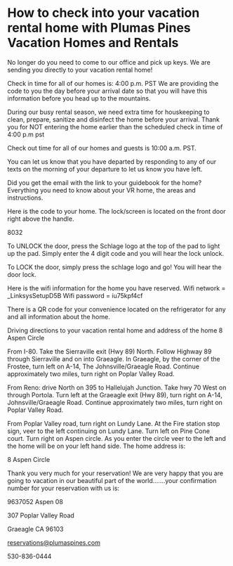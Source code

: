 # How to check into your vacation rental home with Plumas Pines Vacation Homes and Rentals

No longer do you need to come to our office and pick up keys.  We are sending you directly to your vacation rental home!

Check in time for all of our homes is: 4:00 p.m. PST  We are providing the code to you the day before your arrival date so that you will have this information before you head up to the mountains.

During our busy rental season, we need extra time for houskeeping to clean, prepare, sanitize and disinfect the home before your arrival. Thank you for NOT entering the home earlier than the scheduled check in time of 4:00 p.m pst

Check out time for all of our homes and guests is 10:00 a.m. PST.  

You can let us know that you have departed by responding to any of our texts on the morning of your departure to let us know you have left.  

Did you get the email with the  link to your guidebook for the home? Everything you need to know about your VR home, the areas and instructions. 

Here is the code to your home.  The lock/screen is located on the front door right above the handle.

8032

To UNLOCK  the door, press the Schlage logo at the top of the pad to light up the pad.  Simply enter the 4 digit code and you will hear the lock unlock.

To LOCK the door, simply press the schlage logo and go!  You will hear the door lock.

Here is the wifi information for the home you have reserved.
Wifi network = _LinksysSetupD5B
Wifi password = iu75kpf4cf

There is a QR code for your convenience located on the refrigerator for any and all information about the home. 

Driving directions to your vacation rental home and address of the home  8 Aspen Circle

From I-80.  Take the Sierraville exit (Hwy 89) North.  Follow Highway 89 through Sierraville and on into Graeagle.  In Graeagle, by the corner of the Frostee, turn left on A-14, The Johnsville/Graeagle Road.  Continue approximately two miles, turn right on Poplar Valley Road.  

From Reno: drive North on 395 to Hallelujah Junction.  Take hwy 70 West on through Portola.  Turn left at the Graeagle exit (Hwy 89), turn right on A-14, Johnsville/Graeagle Road.  Continue approximately two miles, turn right on Poplar Valley Road.  

From Poplar Valley road, turn right on Lundy Lane.  At the Fire station stop sign, veer to the left continuing on Lundy Lane.
Turn left on Pine Cone court.  Turn right on Aspen circle.  As you enter the circle veer to the left and the home will be on your left hand side.  The home address is:

8 Aspen Circle


Thank you very much for your reservation! We are very happy that you are going to vacation in our beautiful part of the world.......your confirmation number for your reservation with us is:

9637052  Aspen 08

307 Poplar Valley Road

Graeagle CA 96103

reservations@plumaspines.com

530-836-0444
